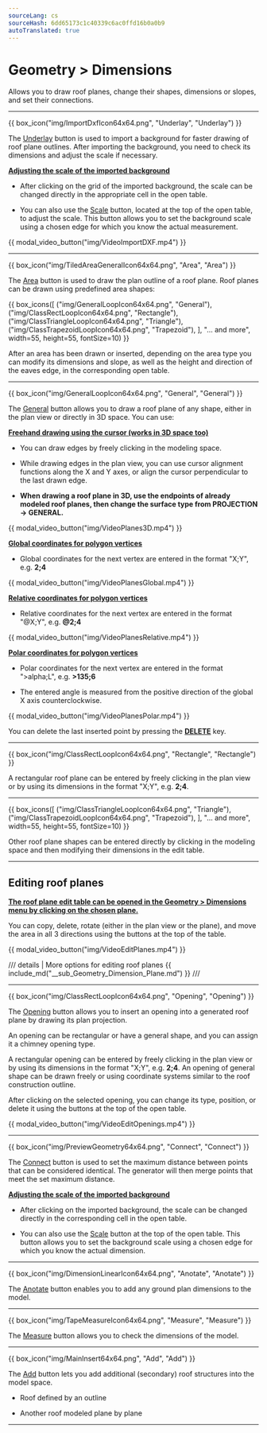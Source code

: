 ```yaml
---
sourceLang: cs
sourceHash: 6dd65173c1c40339c6ac0ffd16b0a0b9
autoTranslated: true
---
```


# Geometry > Dimensions

  <p>Allows you to draw roof planes, change their shapes, dimensions or slopes, and set their connections.</p>

  <hr class="main">

{{ box_icon("img/ImportDxfIcon64x64.png", "Underlay", "Underlay") }}

  <p>The <u>Underlay</u> button is used to import a background for faster drawing of roof plane outlines. After importing the background, you need to check its dimensions and adjust the scale if necessary.</p>

  <p><b><u>Adjusting the scale of the imported background</u></b></p>

<ul>
<p><li>
After clicking on the grid of the imported background, the scale can be changed directly in the appropriate cell in the open table.
</li></p>

<p><li>
You can also use the <u>Scale</u> button, located at the top of the open table, to adjust the scale. This button allows you to set the background scale using a chosen edge for which you know the actual measurement.
</li></p>
</ul>

{{ modal_video_button("img/VideoImportDXF.mp4") }}

  <hr class="main">

{{ box_icon("img/TiledAreaGeneralIcon64x64.png", "Area", "Area") }}

  <p>The <u>Area</u> button is used to draw the plan outline of a roof plane. Roof planes can be drawn using predefined area shapes:</p>

{{ box_icons([
  ("img/GeneralLoopIcon64x64.png", "General"),
  ("img/ClassRectLoopIcon64x64.png", "Rectangle"),
  ("img/ClassTriangleLoopIcon64x64.png", "Triangle"),
  ("img/ClassTrapezoidLoopIcon64x64.png", "Trapezoid"),
], "... and more", width=55, height=55, fontSize=10) }}

  <p>After an area has been drawn or inserted, depending on the area type you can modify its dimensions and slope, as well as the height and direction of the eaves edge, in the corresponding open table.</p>

  <hr>

{{ box_icon("img/GeneralLoopIcon64x64.png", "General", "General") }}

  <p>The <u>General</u> button allows you to draw a roof plane of any shape, either in the plan view or directly in 3D space. You can use:</p>

  <p><b><u>Freehand drawing using the cursor (works in 3D space too)</u></b></p>
  <ul>
    <li><p>You can draw edges by freely clicking in the modeling space.</p></li>
    <li><p>While drawing edges in the plan view, you can use cursor alignment functions along the X and Y axes, or align the cursor perpendicular to the last drawn edge.</p></li>
    <li><p><b>When drawing a roof plane in 3D, use the endpoints of already modeled roof planes, then change the surface type from PROJECTION -> GENERAL.</b></p></li>
  </ul>

{{ modal_video_button("img/VideoPlanes3D.mp4") }}

  <p><b><u>Global coordinates for polygon vertices</u></b></p>
  <ul>
    <li><p>Global coordinates for the next vertex are entered in the format "X;Y", e.g. <b>2;4</b></p></li>
  </ul>

{{ modal_video_button("img/VideoPlanesGlobal.mp4") }}

  <p><b><u>Relative coordinates for polygon vertices</u></b></p>
  <ul>
    <li><p>Relative coordinates for the next vertex are entered in the format "@X;Y", e.g. <b>@2;4</b></p></li>
  </ul>

{{ modal_video_button("img/VideoPlanesRelative.mp4") }}

  <p><b><u>Polar coordinates for polygon vertices</u></b></p>
  <ul>
    <li><p>Polar coordinates for the next vertex are entered in the format "&gt;alpha;L", e.g. <b>&gt;135;6</b></p></li>
    <li><p>The entered angle is measured from the positive direction of the global X axis counterclockwise.</p></li>
  </ul>

{{ modal_video_button("img/VideoPlanesPolar.mp4") }}

  <p>You can delete the last inserted point by pressing the <b><u>DELETE</u></b> key.</p>

  <hr>

{{ box_icon("img/ClassRectLoopIcon64x64.png", "Rectangle", "Rectangle") }}

  <p>A rectangular roof plane can be entered by freely clicking in the plan view or by using its dimensions in the format "X;Y", e.g. <b>2;4</b>.</p>

  <hr>

{{ box_icons([
  ("img/ClassTriangleLoopIcon64x64.png", "Triangle"),
  ("img/ClassTrapezoidLoopIcon64x64.png", "Trapezoid"),
], "... and more", width=55, height=55, fontSize=10) }}

  <p>Other roof plane shapes can be entered directly by clicking in the modeling space and then modifying their dimensions in the edit table.</p>

  <hr class="main">

  <h2>Editing roof planes</h2>

  <p><b><u>The roof plane edit table can be opened in the Geometry > Dimensions menu by clicking on the chosen plane.</u></b></p>

  <p>You can copy, delete, rotate (either in the plan view or the plane), and move the area in all 3 directions using the buttons at the top of the table.</p>

{{ modal_video_button("img/VideoEditPlanes.mp4") }}

/// details | More options for editing roof planes
{{ include_md("__sub_Geometry_Dimension_Plane.md") }}
///

  <hr class="main">

{{ box_icon("img/ClassRectLoopIcon64x64.png", "Opening", "Opening") }}

  <p>The <u>Opening</u> button allows you to insert an opening into a generated roof plane by drawing its plan projection.</p>
  <p>An opening can be rectangular or have a general shape, and you can assign it a chimney opening type.</p>
  <p>A rectangular opening can be entered by freely clicking in the plan view or by using its dimensions in the format "X;Y", e.g. <b>2;4</b>. An opening of general shape can be drawn freely or using coordinate systems similar to the roof construction outline.</p>
  <p>After clicking on the selected opening, you can change its type, position, or delete it using the buttons at the top of the open table.</p>

{{ modal_video_button("img/VideoEditOpenings.mp4") }}



  <hr class="main">

{{ box_icon("img/PreviewGeometry64x64.png", "Connect", "Connect") }}

  <p>The <u>Connect</u> button is used to set the maximum distance between points that can be considered identical. The generator will then merge points that meet the set maximum distance.</p>

  <p><b><u>Adjusting the scale of the imported background</u></b></p>
  <ul>
    <li><p>After clicking on the imported background, the scale can be changed directly in the corresponding cell in the open table.</p></li>
    <li><p>You can also use the <u>Scale</u> button at the top of the open table. This button allows you to set the background scale using a chosen edge for which you know the actual dimension.</p></li>
  </ul>

  <hr class="main">

{{ box_icon("img/DimensionLinearIcon64x64.png", "Anotate", "Anotate") }}

  <p>The <u>Anotate</u> button enables you to add any ground plan dimensions to the model.</p>

  <hr class="main">

{{ box_icon("img/TapeMeasureIcon64x64.png", "Measure", "Measure") }}

  <p>The <u>Measure</u> button allows you to check the dimensions of the model.</p>

  <hr class="main">

{{ box_icon("img/MainInsert64x64.png", "Add", "Add") }}

  <p>The <u>Add</u> button lets you add additional (secondary) roof structures into the model space.</p>
  <ul>
    <li><p>Roof defined by an outline</p></li>
    <li><p>Another roof modeled plane by plane</p></li>
  </ul>

  <hr class="main">

<!-- product: HiStruct Roofs -->